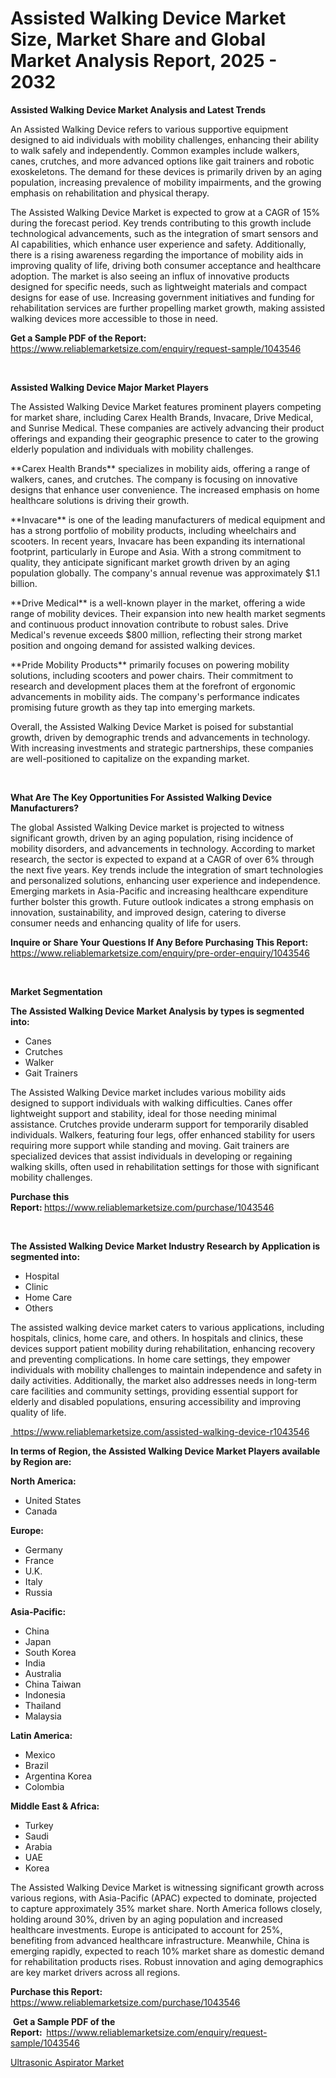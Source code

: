 <p><h1>Assisted Walking Device Market Size, Market Share and Global Market Analysis Report, 2025 - 2032</h1></p><p><strong>Assisted Walking Device Market Analysis and Latest Trends</strong></p>
<p><p>An Assisted Walking Device refers to various supportive equipment designed to aid individuals with mobility challenges, enhancing their ability to walk safely and independently. Common examples include walkers, canes, crutches, and more advanced options like gait trainers and robotic exoskeletons. The demand for these devices is primarily driven by an aging population, increasing prevalence of mobility impairments, and the growing emphasis on rehabilitation and physical therapy.</p><p>The Assisted Walking Device Market is expected to grow at a CAGR of 15% during the forecast period. Key trends contributing to this growth include technological advancements, such as the integration of smart sensors and AI capabilities, which enhance user experience and safety. Additionally, there is a rising awareness regarding the importance of mobility aids in improving quality of life, driving both consumer acceptance and healthcare adoption. The market is also seeing an influx of innovative products designed for specific needs, such as lightweight materials and compact designs for ease of use. Increasing government initiatives and funding for rehabilitation services are further propelling market growth, making assisted walking devices more accessible to those in need.</p></p>
<p><strong>Get a Sample PDF of the Report:&nbsp;</strong> <a href="https://www.reliablemarketsize.com/enquiry/request-sample/1043546?utm_campaign=2281&utm_medium=2&utm_source=Github&utm_content=ia&utm_term=04032025&utm_id=assisted-walking-device">https://www.reliablemarketsize.com/enquiry/request-sample/1043546</a></p>
<p>&nbsp;</p>
<p><strong>Assisted Walking Device Major Market Players</strong></p>
<p><p>The Assisted Walking Device Market features prominent players competing for market share, including Carex Health Brands, Invacare, Drive Medical, and Sunrise Medical. These companies are actively advancing their product offerings and expanding their geographic presence to cater to the growing elderly population and individuals with mobility challenges.</p><p>**Carex Health Brands** specializes in mobility aids, offering a range of walkers, canes, and crutches. The company is focusing on innovative designs that enhance user convenience. The increased emphasis on home healthcare solutions is driving their growth.</p><p>**Invacare** is one of the leading manufacturers of medical equipment and has a strong portfolio of mobility products, including wheelchairs and scooters. In recent years, Invacare has been expanding its international footprint, particularly in Europe and Asia. With a strong commitment to quality, they anticipate significant market growth driven by an aging population globally. The company's annual revenue was approximately $1.1 billion.</p><p>**Drive Medical** is a well-known player in the market, offering a wide range of mobility devices. Their expansion into new health market segments and continuous product innovation contribute to robust sales. Drive Medical's revenue exceeds $800 million, reflecting their strong market position and ongoing demand for assisted walking devices.</p><p>**Pride Mobility Products** primarily focuses on powering mobility solutions, including scooters and power chairs. Their commitment to research and development places them at the forefront of ergonomic advancements in mobility aids. The company's performance indicates promising future growth as they tap into emerging markets.</p><p>Overall, the Assisted Walking Device Market is poised for substantial growth, driven by demographic trends and advancements in technology. With increasing investments and strategic partnerships, these companies are well-positioned to capitalize on the expanding market.</p></p>
<p>&nbsp;</p>
<p><strong>What Are The Key Opportunities For Assisted Walking Device Manufacturers?</strong></p>
<p><p>The global Assisted Walking Device market is projected to witness significant growth, driven by an aging population, rising incidence of mobility disorders, and advancements in technology. According to market research, the sector is expected to expand at a CAGR of over 6% through the next five years. Key trends include the integration of smart technologies and personalized solutions, enhancing user experience and independence. Emerging markets in Asia-Pacific and increasing healthcare expenditure further bolster this growth. Future outlook indicates a strong emphasis on innovation, sustainability, and improved design, catering to diverse consumer needs and enhancing quality of life for users.</p></p>
<p><strong>Inquire or Share Your Questions If Any Before Purchasing This Report:</strong> <a href="https://www.reliablemarketsize.com/enquiry/pre-order-enquiry/1043546?utm_campaign=2281&utm_medium=2&utm_source=Github&utm_content=ia&utm_term=04032025&utm_id=assisted-walking-device">https://www.reliablemarketsize.com/enquiry/pre-order-enquiry/1043546</a></p>
<p>&nbsp;</p>
<p><strong>Market Segmentation</strong></p>
<p><strong>The Assisted Walking Device Market Analysis by types is segmented into:</strong></p>
<p><ul><li>Canes</li><li>Crutches</li><li>Walker</li><li>Gait Trainers</li></ul></p>
<p><p>The Assisted Walking Device market includes various mobility aids designed to support individuals with walking difficulties. Canes offer lightweight support and stability, ideal for those needing minimal assistance. Crutches provide underarm support for temporarily disabled individuals. Walkers, featuring four legs, offer enhanced stability for users requiring more support while standing and moving. Gait trainers are specialized devices that assist individuals in developing or regaining walking skills, often used in rehabilitation settings for those with significant mobility challenges.</p></p>
<p><strong>Purchase this Report:&nbsp;</strong><a href="https://www.reliablemarketsize.com/purchase/1043546?utm_campaign=2281&utm_medium=2&utm_source=Github&utm_content=ia&utm_term=04032025&utm_id=assisted-walking-device">https://www.reliablemarketsize.com/purchase/1043546</a></p>
<p>&nbsp;</p>
<p><strong>The Assisted Walking Device Market Industry Research by Application is segmented into:</strong></p>
<p><ul><li>Hospital</li><li>Clinic</li><li>Home Care</li><li>Others</li></ul></p>
<p><p>The assisted walking device market caters to various applications, including hospitals, clinics, home care, and others. In hospitals and clinics, these devices support patient mobility during rehabilitation, enhancing recovery and preventing complications. In home care settings, they empower individuals with mobility challenges to maintain independence and safety in daily activities. Additionally, the market also addresses needs in long-term care facilities and community settings, providing essential support for elderly and disabled populations, ensuring accessibility and improving quality of life.</p></p>
<p><a href="https://www.reliablemarketsize.com/assisted-walking-device-r1043546?utm_campaign=2281&utm_medium=2&utm_source=Github&utm_content=ia&utm_term=04032025&utm_id=assisted-walking-device">&nbsp;https://www.reliablemarketsize.com/assisted-walking-device-r1043546</a></p>
<p><strong>In terms of Region, the Assisted Walking Device Market Players available by Region are:</strong></p>
<p>
    <p> <strong> North America: </strong>
        <ul>
            <li>United States</li>
            <li>Canada</li>
        </ul>
        </p> 
    <p> <strong> Europe: </strong>
        <ul>
            <li>Germany</li>
            <li>France</li>
            <li>U.K.</li>
            <li>Italy</li>
            <li>Russia</li>
        </ul>
        </p> 
    <p> <strong> Asia-Pacific: </strong>
        <ul>
            <li>China</li>
            <li>Japan</li>
            <li>South Korea</li>
            <li>India</li>
            <li>Australia</li>
            <li>China Taiwan</li>
            <li>Indonesia</li>
            <li>Thailand</li>
            <li>Malaysia</li>
        </ul>
        </p> 
    <p> <strong> Latin America: </strong>
        <ul>
            <li>Mexico</li>
            <li>Brazil</li>
            <li>Argentina Korea</li>
            <li>Colombia</li>
        </ul>
        </p> 
    <p> <strong> Middle East & Africa: </strong>
        <ul>
            <li>Turkey</li>
            <li>Saudi</li>
            <li>Arabia</li>
            <li>UAE</li>
            <li>Korea</li>
        </ul>
    </p>
    </p>
<p><p>The Assisted Walking Device Market is witnessing significant growth across various regions, with Asia-Pacific (APAC) expected to dominate, projected to capture approximately 35% market share. North America follows closely, holding around 30%, driven by an aging population and increased healthcare investments. Europe is anticipated to account for 25%, benefiting from advanced healthcare infrastructure. Meanwhile, China is emerging rapidly, expected to reach 10% market share as domestic demand for rehabilitation products rises. Robust innovation and aging demographics are key market drivers across all regions.</p></p>
<p><strong>Purchase this Report: </strong><a href="https://www.reliablemarketsize.com/purchase/1043546?utm_campaign=2281&utm_medium=2&utm_source=Github&utm_content=ia&utm_term=04032025&utm_id=assisted-walking-device">https://www.reliablemarketsize.com/purchase/1043546</a></p>
<p>&nbsp;<strong>Get a Sample PDF of the Report:&nbsp;&nbsp;</strong><a href="https://www.reliablemarketsize.com/enquiry/request-sample/1043546?utm_campaign=2281&utm_medium=2&utm_source=Github&utm_content=ia&utm_term=04032025&utm_id=assisted-walking-device">https://www.reliablemarketsize.com/enquiry/request-sample/1043546</a></p>
<p><strong></strong></p>
<p><p><a href="https://github.com/bmorecock/Market-Research-Report-List-6/blob/main/ultrasonic-aspirator-market.md?utm_campaign=2281&utm_medium=2&utm_source=Github&utm_content=ia&utm_term=04032025&utm_id=assisted-walking-device">Ultrasonic Aspirator Market</a></p></p>